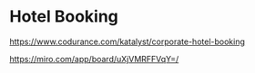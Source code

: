 # Hotel Booking

https://www.codurance.com/katalyst/corporate-hotel-booking

https://miro.com/app/board/uXjVMRFFVqY=/
